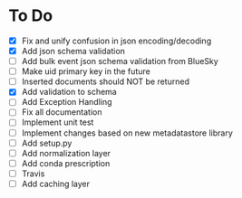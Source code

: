 # To Do

- [X] Fix and unify confusion in json encoding/decoding
- [X] Add json schema validation
- [ ] Add bulk event json schema validation from BlueSky
- [ ] Make uid primary key in the future
- [ ] Inserted documents should NOT be returned
- [X] Add validation to schema
- [ ] Add Exception Handling
- [ ] Fix all documentation
- [ ] Implement unit test
- [ ] Implement changes based on new metadatastore library
- [ ] Add setup.py
- [ ] Add normalization layer
- [ ] Add conda prescription
- [ ] Travis 
- [ ] Add caching layer
